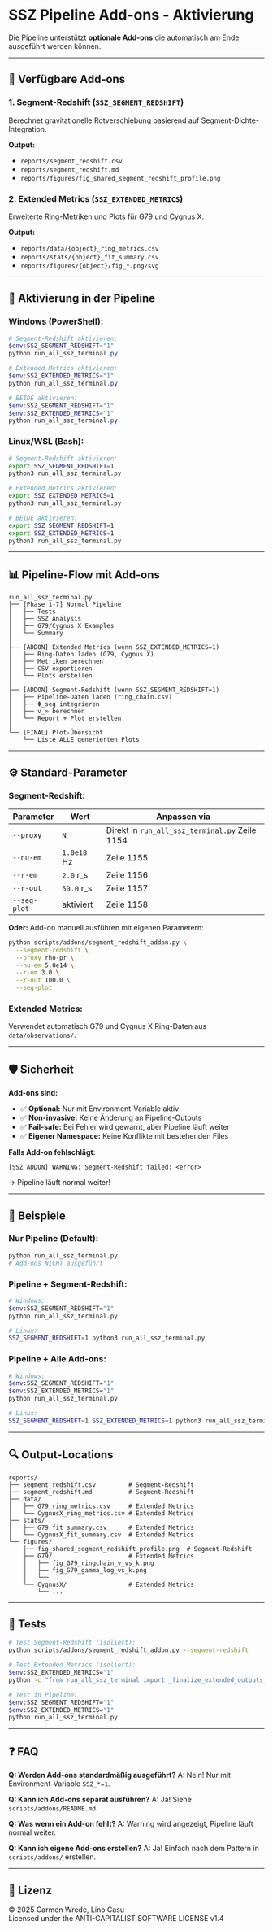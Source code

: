 # SSZ Pipeline Add-ons - Aktivierung

Die Pipeline unterstützt **optionale Add-ons** die automatisch am Ende ausgeführt werden können.

---

## 🎯 Verfügbare Add-ons

### 1. **Segment-Redshift** (`SSZ_SEGMENT_REDSHIFT`)

Berechnet gravitationelle Rotverschiebung basierend auf Segment-Dichte-Integration.

**Output:**
- `reports/segment_redshift.csv`
- `reports/segment_redshift.md`
- `reports/figures/fig_shared_segment_redshift_profile.png`

### 2. **Extended Metrics** (`SSZ_EXTENDED_METRICS`)

Erweiterte Ring-Metriken und Plots für G79 und Cygnus X.

**Output:**
- `reports/data/{object}_ring_metrics.csv`
- `reports/stats/{object}_fit_summary.csv`
- `reports/figures/{object}/fig_*.png/svg`

---

## 🚀 Aktivierung in der Pipeline

### **Windows (PowerShell):**

```powershell
# Segment-Redshift aktivieren:
$env:SSZ_SEGMENT_REDSHIFT="1"
python run_all_ssz_terminal.py

# Extended Metrics aktivieren:
$env:SSZ_EXTENDED_METRICS="1"
python run_all_ssz_terminal.py

# BEIDE aktivieren:
$env:SSZ_SEGMENT_REDSHIFT="1"
$env:SSZ_EXTENDED_METRICS="1"
python run_all_ssz_terminal.py
```

### **Linux/WSL (Bash):**

```bash
# Segment-Redshift aktivieren:
export SSZ_SEGMENT_REDSHIFT=1
python3 run_all_ssz_terminal.py

# Extended Metrics aktivieren:
export SSZ_EXTENDED_METRICS=1
python3 run_all_ssz_terminal.py

# BEIDE aktivieren:
export SSZ_SEGMENT_REDSHIFT=1
export SSZ_EXTENDED_METRICS=1
python3 run_all_ssz_terminal.py
```

---

## 📊 Pipeline-Flow mit Add-ons

```
run_all_ssz_terminal.py
├── [Phase 1-7] Normal Pipeline
│   ├── Tests
│   ├── SSZ Analysis
│   ├── G79/Cygnus X Examples
│   └── Summary
│
├── [ADDON] Extended Metrics (wenn SSZ_EXTENDED_METRICS=1)
│   ├── Ring-Daten laden (G79, Cygnus X)
│   ├── Metriken berechnen
│   ├── CSV exportieren
│   └── Plots erstellen
│
├── [ADDON] Segment-Redshift (wenn SSZ_SEGMENT_REDSHIFT=1)
│   ├── Pipeline-Daten laden (ring_chain.csv)
│   ├── Φ_seg integrieren
│   ├── ν_∞ berechnen
│   └── Report + Plot erstellen
│
└── [FINAL] Plot-Übersicht
    └── Liste ALLE generierten Plots
```

---

## ⚙️ Standard-Parameter

### **Segment-Redshift:**

| Parameter | Wert | Anpassen via |
|-----------|------|--------------|
| `--proxy` | `N` | Direkt in `run_all_ssz_terminal.py` Zeile 1154 |
| `--nu-em` | `1.0e18` Hz | Zeile 1155 |
| `--r-em` | `2.0` r_s | Zeile 1156 |
| `--r-out` | `50.0` r_s | Zeile 1157 |
| `--seg-plot` | aktiviert | Zeile 1158 |

**Oder:** Add-on manuell ausführen mit eigenen Parametern:
```bash
python scripts/addons/segment_redshift_addon.py \
  --segment-redshift \
  --proxy rho-pr \
  --nu-em 5.0e14 \
  --r-em 3.0 \
  --r-out 100.0 \
  --seg-plot
```

### **Extended Metrics:**

Verwendet automatisch G79 und Cygnus X Ring-Daten aus `data/observations/`.

---

## 🛡️ Sicherheit

**Add-ons sind:**
- ✅ **Optional:** Nur mit Environment-Variable aktiv
- ✅ **Non-invasive:** Keine Änderung an Pipeline-Outputs
- ✅ **Fail-safe:** Bei Fehler wird gewarnt, aber Pipeline läuft weiter
- ✅ **Eigener Namespace:** Keine Konflikte mit bestehenden Files

**Falls Add-on fehlschlägt:**
```
[SSZ ADDON] WARNING: Segment-Redshift failed: <error>
```
→ Pipeline läuft normal weiter!

---

## 📖 Beispiele

### **Nur Pipeline (Default):**
```bash
python run_all_ssz_terminal.py
# Add-ons NICHT ausgeführt
```

### **Pipeline + Segment-Redshift:**
```bash
# Windows:
$env:SSZ_SEGMENT_REDSHIFT="1"
python run_all_ssz_terminal.py

# Linux:
SSZ_SEGMENT_REDSHIFT=1 python3 run_all_ssz_terminal.py
```

### **Pipeline + Alle Add-ons:**
```bash
# Windows:
$env:SSZ_SEGMENT_REDSHIFT="1"
$env:SSZ_EXTENDED_METRICS="1"
python run_all_ssz_terminal.py

# Linux:
SSZ_SEGMENT_REDSHIFT=1 SSZ_EXTENDED_METRICS=1 python3 run_all_ssz_terminal.py
```

---

## 🔍 Output-Locations

```
reports/
├── segment_redshift.csv         # Segment-Redshift
├── segment_redshift.md          # Segment-Redshift
├── data/
│   ├── G79_ring_metrics.csv     # Extended Metrics
│   └── CygnusX_ring_metrics.csv # Extended Metrics
├── stats/
│   ├── G79_fit_summary.csv      # Extended Metrics
│   └── CygnusX_fit_summary.csv  # Extended Metrics
└── figures/
    ├── fig_shared_segment_redshift_profile.png  # Segment-Redshift
    ├── G79/                     # Extended Metrics
    │   ├── fig_G79_ringchain_v_vs_k.png
    │   ├── fig_G79_gamma_log_vs_k.png
    │   └── ...
    └── CygnusX/                 # Extended Metrics
        └── ...
```

---

## 🧪 Tests

```bash
# Test Segment-Redshift (isoliert):
python scripts/addons/segment_redshift_addon.py --segment-redshift

# Test Extended Metrics (isoliert):
$env:SSZ_EXTENDED_METRICS="1"
python -c "from run_all_ssz_terminal import _finalize_extended_outputs; _finalize_extended_outputs()"

# Test in Pipeline:
$env:SSZ_SEGMENT_REDSHIFT="1"
$env:SSZ_EXTENDED_METRICS="1"
python run_all_ssz_terminal.py
```

---

## ❓ FAQ

**Q: Werden Add-ons standardmäßig ausgeführt?**
A: Nein! Nur mit Environment-Variable `SSZ_*=1`.

**Q: Kann ich Add-ons separat ausführen?**
A: Ja! Siehe `scripts/addons/README.md`.

**Q: Was wenn ein Add-on fehlt?**
A: Warning wird angezeigt, Pipeline läuft normal weiter.

**Q: Kann ich eigene Add-ons erstellen?**
A: Ja! Einfach nach dem Pattern in `scripts/addons/` erstellen.

---

## 📝 Lizenz

© 2025 Carmen Wrede, Lino Casu  
Licensed under the ANTI-CAPITALIST SOFTWARE LICENSE v1.4
